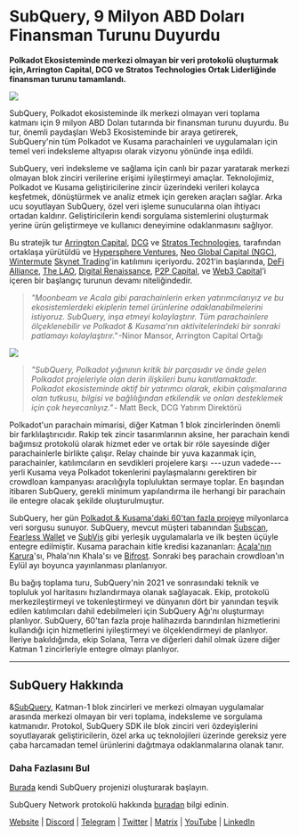 # SubQuery, 9 Milyon ABD Doları Finansman Turunu Duyurdu

**Polkadot Ekosisteminde merkezi olmayan bir veri protokolü oluşturmak için, Arrington Capital, DCG ve Stratos Technologies Ortak Liderliğinde finansman turunu tamamlandı.**

![](https://cdn-images-1.medium.com/max/1600/0*PR4oqrB9Am03VseR)

SubQuery, Polkadot ekosisteminde ilk merkezi olmayan veri toplama katmanı için 9 milyon ABD Doları tutarında bir finansman turunu duyurdu. Bu tur, önemli paydaşları Web3 Ekosisteminde bir araya getirerek, SubQuery'nin tüm Polkadot ve Kusama parachainleri ve uygulamaları için temel veri indeksleme altyapısı olarak vizyonu yönünde inşa edildi.

SubQuery, veri indeksleme ve sağlama için canlı bir pazar yaratarak merkezi olmayan blok zinciri verilerine erişimi iyileştirmeyi amaçlar. Teknolojimiz, Polkadot ve Kusama geliştiricilerine zincir üzerindeki verileri kolayca keşfetmek, dönüştürmek ve analiz etmek için gereken araçları sağlar. Arka ucu soyutlayan SubQuery, özel veri işleme sunucularına olan ihtiyacı ortadan kaldırır. Geliştiricilerin kendi sorgulama sistemlerini oluşturmak yerine ürün geliştirmeye ve kullanıcı deneyimine odaklanmasını sağlıyor.

Bu stratejik tur [Arrington Capital](https://arringtonxrpcapital.com/), [DCG](https://dcg.co/) ve [Stratos Technologies](https://www.stratoslp.com/), tarafından ortaklaşa yürütüldü ve [Hypersphere Ventures](https://hypersphere.ventures/), [Neo Global Capital (NGC)](http://ngc.fund/), [Wintermute](https://www.wintermute.com/) [Skynet Trading](http://skynettrading.com/)'in katılımını içeriyordu. 2021'in başlarında, [DeFi Alliance](https://defialliance.co/), [The LAO](https://www.thelao.io/), [Digital Renaissance](https://drf.ee/), [P2P Capital](https://www.p2pcap.com/), ve [Web3 Capital](https://web3.capital/)'i içeren bir başlangıç turunun devamı niteliğindedir.

> *"Moonbeam ve Acala gibi parachainlerin erken yatırımcılarıyız ve bu ekosistemlerdeki ekiplerin temel ürünlerine odaklanabilmelerini istiyoruz. SubQuery, inşa etmeyi kolaylaştırır. Tüm parachainlere ölçeklenebilir ve Polkadot & Kusama'nın aktivitelerindeki bir sonraki patlamayı kolaylaştırır."* -Ninor Mansor, Arrington Capital Ortağı

![](https://cdn-images-1.medium.com/max/1600/1*j4VHuY_BgjkYv_bQ6_DmcQ.gif)

> *"SubQuery, Polkadot yığınının kritik bir parçasıdır ve önde gelen Polkadot projeleriyle olan derin ilişkileri bunu kanıtlamaktadır. Polkadot ekosisteminde aktif bir yatırımcı olarak, ekibin çalışmalarına olan tutkusu, bilgisi ve bağlılığından etkilendik ve onları desteklemek için çok heyecanlıyız."* - Matt Beck, DCG Yatırım Direktörü

Polkadot'un parachain mimarisi, diğer Katman 1 blok zincirlerinden önemli bir farklılaştırıcıdır. Rakip tek zincir tasarımlarının aksine, her parachain kendi bağımsız protokolü olarak hizmet eder ve ortak bir röle sayesinde diğer parachainlerle birlikte çalışır. Relay chainde bir yuva kazanmak için, parachainler, katılımcıların en sevdikleri projelere karşı  --- uzun vadede ---  yerli Kusama veya Polkadot tokenlerini paylaşmalarını gerektiren bir crowdloan kampanyası aracılığıyla topluluktan sermaye toplar. En başından itibaren SubQuery, gerekli minimum yapılandırma ile herhangi bir parachain ile entegre olacak şekilde oluşturulmuştur.

SubQuery, her gün [Polkadot & Kusama'daki 60'tan fazla projeye](https://explorer.subquery.network/) milyonlarca veri sorgusu sunuyor. SubQuery, mevcut müşteri tabanından [Subscan](../customer_announcements/20210901-Subscans-Multi-Signature-Tool.md), [Fearless Wallet](https://explorer.subquery.network/subquery/ef1rspb/fearless-wallet) ve [SubVis](../customer_announcements/20210622-Explore-Kusama-Auctions-with-Subvis.io-and-SubQuery.md) gibi yerleşik uygulamalarla ve ilk beşten üçüyle entegre edilmiştir. Kusama parachain kitle kredisi kazananları: [Acala'nın Karura](../customer_announcements/20210819-Karura-Integrates-with-SubQuery-to-Aggregate-and-Serve-DeFi-Data-to-Kusama-Builders.md)'sı, Phala'nın Khala'sı ve [Bifrost](../customer_announcements/20210416-Bifrost-chooses-SubQuery-to-provide-the-data-for-their-new-dApp.md). Sonraki beş parachain crowdloan'ın Eylül ayı boyunca yayınlanması planlanıyor.

Bu bağış toplama turu, SubQuery'nin 2021 ve sonrasındaki teknik ve topluluk yol haritasını hızlandırmaya olanak sağlayacak. Ekip, protokolü merkezileştirmeyi ve tokenleştirmeyi ve dünyanın dört bir yanından teşvik edilen katılımcıları dahil edebilmeleri için SubQuery Ağı'nı oluşturmayı planlıyor. SubQuery, 60'tan fazla proje halihazırda barındırılan hizmetlerini kullandığı için hizmetlerini iyileştirmeyi ve ölçeklendirmeyi de planlıyor. İleriye bakıldığında, ekip Solana, Terra ve diğerleri dahil olmak üzere diğer Katman 1 zincirleriyle entegre olmayı planlıyor.

---

## SubQuery Hakkında

&[SubQuery](https://subquery.network), Katman-1 blok zincirleri ve merkezi olmayan uygulamalar arasında merkezi olmayan bir veri toplama, indeksleme ve sorgulama katmanıdır. Protokol, SubQuery SDK ile blok zinciri veri özdeyişlerini soyutlayarak geliştiricilerin, özel arka uç teknolojileri üzerinde gereksiz yere çaba harcamadan temel ürünlerini dağıtmaya odaklanmalarına olanak tanır.

### Daha Fazlasını Bul

[Burada](https://doc.subquery.network/) kendi SubQuery projenizi oluşturarak başlayın.

SubQuery Network protokolü hakkında [buradan](https://static.subquery.network/whitepaper.pdf) bilgi edinin.

[Website](https://subquery.network/) | [Discord](https://discord.com/invite/78zg8aBSMG) | [Telegram](https://t.me/subquerynetwork) | [Twitter](https://twitter.com/subquerynetwork) | [Matrix](https://matrix.to/#/#subquery:matrix.org) | [YouTube](https://www.youtube.com/channel/UCi1a6NUUjegcLHDFLr7CqLw) | [LinkedIn](https://www.linkedin.com/company/subquery)
